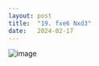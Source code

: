 ```yaml
---
layout: post
title:  "19. fxe6 Nxd3"
date:   2024-02-17
---
```


![image]({{site.url}}/assets/meetup_photos/2024-02-17.jpg)
